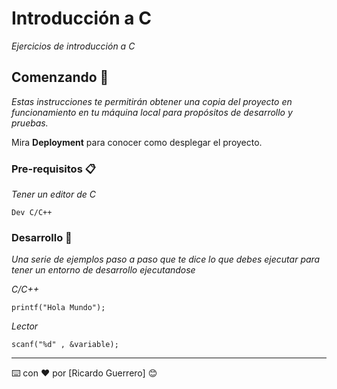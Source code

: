 # Introducción a C

_Ejercicios de introducción a C_

## Comenzando 🚀

_Estas instrucciones te permitirán obtener una copia del proyecto en funcionamiento en tu máquina local para propósitos de desarrollo y pruebas._

Mira **Deployment** para conocer como desplegar el proyecto.


### Pre-requisitos 📋

_Tener un editor de C_

```
Dev C/C++
```

### Desarrollo 🔧

_Una serie de ejemplos paso a paso que te dice lo que debes ejecutar para tener un entorno de desarrollo ejecutandose_

_C/C++_

```
printf("Hola Mundo");
```

_Lector_

```
scanf("%d" , &variable);
```
---
⌨️ con ❤️ por [Ricardo Guerrero] 😊
